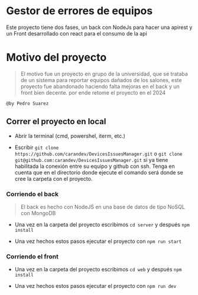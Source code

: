 # Gestor de errores de equipos

Este proyecto tiene dos fases, un back con NodeJs para hacer una apirest y un Front desarrollado con react para el consumo de la api

# Motivo del proyecto

>El motivo fue un proyecto en grupo de la universidad, que se trataba de un sistema para reportar equipos dañados de los salones, este proyecto fue abandonado haciendo falta mejoras en el back y un front bien decente. por ende retome el proyecto en el 2024 

`@by Pedro Suarez`

## Correr el proyecto en local

- Abrir la terminal (cmd, powershel, iterm, etc.)

- Escribir `git clone https://github.com/carandev/DevicesIssuesManager.git` o `git clone git@github.com:carandev/DevicesIssuesManager.git` si ya tiene
habilitada la conexión entre su equipo y github con ssh. Tenga en cuenta que en el directorio donde ejecute el comando será donde se cree la carpeta
con el proyecto.

### Corriendo el back

>El back es hecho con NodeJS en una base de datos de tipo NoSQL con MongoDB

- Una vez en la carpeta del proyecto escribimos `cd server` y después `npm install`

- Una vez hechos estos pasos ejecutar el proyecto con `npm run start`

### Corriendo el front

- Una vez en la carpeta del proyecto escribimos `cd web` y después `npm install`

- Una vez hechos estos pasos ejecutar el proyecto con `npm run dev`